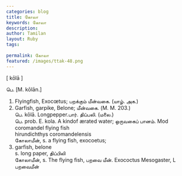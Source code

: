 ```yaml
---
categories: blog
title: கோலா
keywords: கோலா
description: 
author: Tamilan
layout: Ruby
tags: 
 
permalink: கோலா
featured: /images/ttak-48.png
---
```

  
[ kōlā ]  
  
பெ. [M. kōlān.]  
1. Flyingfish, Exocœtus; பறக்கும் மீன்வகை. (யாழ். அக.)  
2. Garfish, garpike, Belone; மீன்வகை. (M. M. 203.)  
பெ. kōlā. Longpepper.பார். திப்பலி. (மலை.)  
பெ. prob. E. kola. A kindof ærated water; ஒருவகைப் பானம். Mod  
coromandel flying fish  
hirundichthys coromandelensis  
கோலாமீன், s. a flying fish, exocoetus;  
2. garfish, belone  
s. long paper, திப்பிலி  
கோலாமீன், s. The flying fish, பறவை மீன். Exococtus Mesogaster, L  
பறவைமீன்